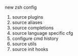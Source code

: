 new zsh config

1. source plugins
2. source aliases
3. source completions
4. source language specific cfg
5. configure cmd history
6. source utils
7. source init hooks
